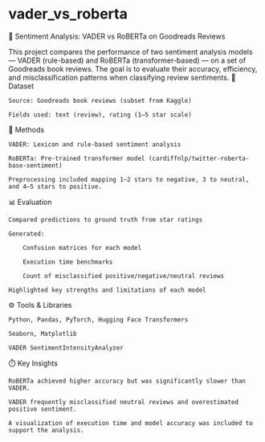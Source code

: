 # vader_vs_roberta

🧠 Sentiment Analysis: VADER vs RoBERTa on Goodreads Reviews

This project compares the performance of two sentiment analysis models — VADER (rule-based) and RoBERTa (transformer-based) — on a set of Goodreads book reviews. The goal is to evaluate their accuracy, efficiency, and misclassification patterns when classifying review sentiments.
📄 Dataset

    Source: Goodreads book reviews (subset from Kaggle)

    Fields used: text (review), rating (1–5 star scale)

🧪 Methods

    VADER: Lexicon and rule-based sentiment analysis

    RoBERTa: Pre-trained transformer model (cardiffnlp/twitter-roberta-base-sentiment)

    Preprocessing included mapping 1–2 stars to negative, 3 to neutral, and 4–5 stars to positive.

📊 Evaluation

    Compared predictions to ground truth from star ratings

    Generated:

        Confusion matrices for each model

        Execution time benchmarks

        Count of misclassified positive/negative/neutral reviews

    Highlighted key strengths and limitations of each model

⚙️ Tools & Libraries

    Python, Pandas, PyTorch, Hugging Face Transformers

    Seaborn, Matplotlib

    VADER SentimentIntensityAnalyzer

⏱️ Key Insights

    RoBERTa achieved higher accuracy but was significantly slower than VADER.

    VADER frequently misclassified neutral reviews and overestimated positive sentiment.

    A visualization of execution time and model accuracy was included to support the analysis.

